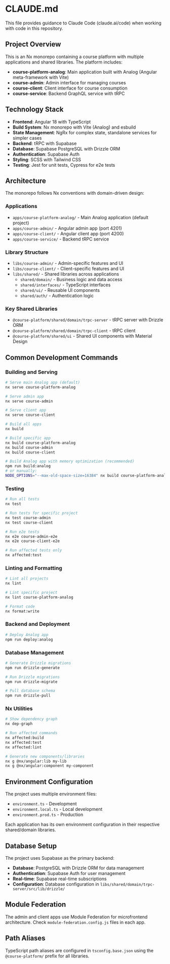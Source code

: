 # CLAUDE.md

This file provides guidance to Claude Code (claude.ai/code) when working with code in this repository.

## Project Overview

This is an Nx monorepo containing a course platform with multiple applications and shared libraries. The platform includes:

- **course-platform-analog**: Main application built with Analog (Angular meta-framework with Vite)
- **course-admin**: Admin interface for managing courses
- **course-client**: Client interface for course consumption
- **course-service**: Backend GraphQL service with tRPC

## Technology Stack

- **Frontend**: Angular 18 with TypeScript
- **Build System**: Nx monorepo with Vite (Analog) and esbuild
- **State Management**: NgRx for complex state, standalone services for simpler cases
- **Backend**: tRPC with Supabase
- **Database**: Supabase PostgreSQL with Drizzle ORM
- **Authentication**: Supabase Auth
- **Styling**: SCSS with Tailwind CSS
- **Testing**: Jest for unit tests, Cypress for e2e tests

## Architecture

The monorepo follows Nx conventions with domain-driven design:

### Applications

- `apps/course-platform-analog/` - Main Analog application (default project)
- `apps/course-admin/` - Angular admin app (port 4201)
- `apps/course-client/` - Angular client app (port 4200)
- `apps/course-service/` - Backend tRPC service

### Library Structure

- `libs/course-admin/` - Admin-specific features and UI
- `libs/course-client/` - Client-specific features and UI
- `libs/shared/` - Shared libraries across applications
  - `shared/domain/` - Business logic and data access
  - `shared/interfaces/` - TypeScript interfaces
  - `shared/ui/` - Reusable UI components
  - `shared/auth/` - Authentication logic

### Key Shared Libraries

- `@course-platform/shared/domain/trpc-server` - tRPC server with Drizzle ORM
- `@course-platform/shared/domain/trpc-client` - tRPC client
- `@course-platform/shared/ui` - Shared UI components with Material Design

## Common Development Commands

### Building and Serving

```bash
# Serve main Analog app (default)
nx serve course-platform-analog

# Serve admin app
nx serve course-admin

# Serve client app
nx serve course-client

# Build all apps
nx build

# Build specific app
nx build course-platform-analog
nx build course-admin
nx build course-client

# Build Analog app with memory optimization (recommended)
npm run build:analog
# or manually:
NODE_OPTIONS="--max-old-space-size=16384" nx build course-platform-analog
```

### Testing

```bash
# Run all tests
nx test

# Run tests for specific project
nx test course-admin
nx test course-client

# Run e2e tests
nx e2e course-admin-e2e
nx e2e course-client-e2e

# Run affected tests only
nx affected:test
```

### Linting and Formatting

```bash
# Lint all projects
nx lint

# Lint specific project
nx lint course-platform-analog

# Format code
nx format:write
```

### Backend and Deployment

```bash
# Deploy Analog app
npm run deploy:analog
```

### Database Management

```bash
# Generate Drizzle migrations
npm run drizzle-generate

# Run Drizzle migrations
npm run drizzle-migrate

# Pull database schema
npm run drizzle-pull
```

### Nx Utilities

```bash
# Show dependency graph
nx dep-graph

# Run affected commands
nx affected:build
nx affected:test
nx affected:lint

# Generate new components/libraries
nx g @nx/angular:lib my-lib
nx g @nx/angular:component my-component
```

## Environment Configuration

The project uses multiple environment files:

- `environment.ts` - Development
- `environment.local.ts` - Local development
- `environment.prod.ts` - Production

Each application has its own environment configuration in their respective shared/domain libraries.

## Database Setup

The project uses Supabase as the primary backend:

- **Database**: PostgreSQL with Drizzle ORM for data management
- **Authentication**: Supabase Auth for user management
- **Real-time**: Supabase real-time subscriptions
- **Configuration**: Database configuration in `libs/shared/domain/trpc-server/src/lib/drizzle/`

## Module Federation

The admin and client apps use Module Federation for microfrontend architecture. Check `module-federation.config.js` files in each app.

## Path Aliases

TypeScript path aliases are configured in `tsconfig.base.json` using the `@course-platform/` prefix for all libraries.
